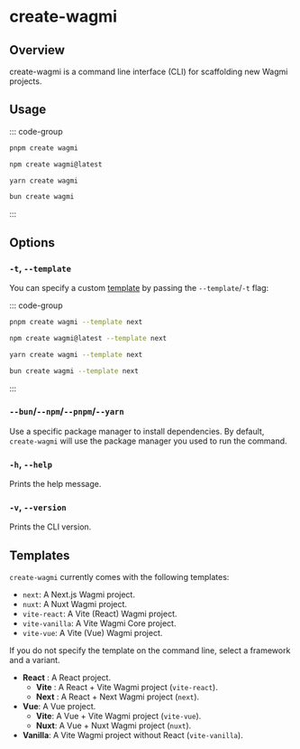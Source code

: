 # create-wagmi

## Overview

create-wagmi is a command line interface (CLI) for scaffolding new Wagmi projects.

## Usage

::: code-group
```bash [pnpm]
pnpm create wagmi
```
```bash [npm]
npm create wagmi@latest
```
```bash [yarn]
yarn create wagmi
```
```bash [bun]
bun create wagmi
```
:::

## Options

### `-t`, `--template`

You can specify a custom [template](#templates) by passing the `--template`/`-t` flag:

::: code-group
```bash [pnpm]
pnpm create wagmi --template next
```
```bash [npm]
npm create wagmi@latest --template next
```
```bash [yarn]
yarn create wagmi --template next
```
```bash [bun]
bun create wagmi --template next
```
:::

### `--bun`/`--npm`/`--pnpm`/`--yarn`

Use a specific package manager to install dependencies. By default, `create-wagmi` will use the package manager you used to run the command.

### `-h`, `--help`

Prints the help message.

### `-v`, `--version`

Prints the CLI version.

## Templates

`create-wagmi` currently comes with the following templates:

- `next`: A Next.js Wagmi project.
- `nuxt`: A Nuxt Wagmi project.
- `vite-react`: A Vite (React) Wagmi project.
- `vite-vanilla`: A Vite Wagmi Core project.
- `vite-vue`: A Vite (Vue) Wagmi project.

If you do not specify the template on the command line, select a framework and a variant.

- **React** : A React project.
  - **Vite** : A React + Vite Wagmi project (`vite-react`).
  - **Next** : A React + Next Wagmi project (`next`).
- **Vue**: A Vue project.
  - **Vite**: A Vue + Vite Wagmi project (`vite-vue`).
  - **Nuxt**: A Vue + Nuxt Wagmi project (`nuxt`).
- **Vanilla**: A Vite Wagmi project without React (`vite-vanilla`).
